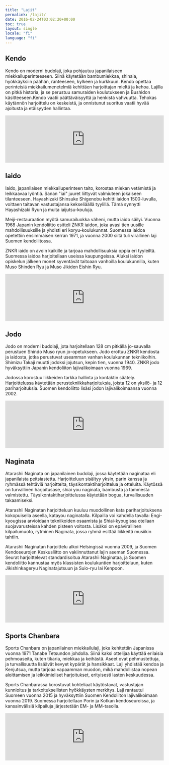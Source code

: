 ```yaml
---
title: "Lajit"
permalink: /lajit/
date: 2016-02-24T03:02:20+00:00
toc: true
layout: single
locale: "fi"
language: "fi"
---
```


## Kendo

Kendo on moderni budolaji, joka pohjautuu japanilaiseen miekkailuperinteeseen. Siinä käytetään bambumiekkaa, shinaia, hyökkäyksiin päähän, ranteeseen, kylkeen ja kurkkuun. Kendo opettaa perinteisiä miekkailumenetelmiä kehittäen harjoittajan mieltä ja kehoa. Lajilla on pitkä historia, ja se perustuu samuraiden koulutukseen ja Bushidon käsitteeseen.Kendo vaatii päättäväisyyttä ja henkistä vahvuutta. Tehokas käytännön harjoittelu on keskeistä, ja onnistunut suoritus vaatii hyvää ajoitusta ja etäisyyden hallintaa.

<iframe width="100%" height=auto src="https://www.youtube.com/embed/njO8ccMyNq0?si=Bd4A3It8WnU4xsPI" title="YouTube video player" frameborder="0" allow="accelerometer; autoplay; clipboard-write; encrypted-media; gyroscope; picture-in-picture; web-share" allowfullscreen></iframe>

## Iaido

Iaido, japanilaisen miekkailuperinteen taito, korostaa miekan vetämistä ja leikkaavaa lyöntiä. Sanan "iai" juuret liittyvät valmiuteen jokaiseen tilanteeseen. Hayashizaki Shinsuke Shigenobu kehitti iaidon 1500-luvulla, voittaen taitavan vastustajansa kekseliäällä tyylillä. Tämä synnytti Hayashizaki Ryun ja muita iaijutsu-kouluja.

Meiji-restauraation myötä samurailuokka väheni, mutta iaido säilyi. Vuonna 1968 Japanin kendoliitto esitteli ZNKR iaidon, joka avasi tien uusille mahdollisuuksille ja yhdisti eri koryu-koulukunnat. Suomessa iaidoa opetettiin ensimmäisen kerran 1971, ja vuonna 2000 siitä tuli virallinen laji Suomen kendoliitossa.

ZNKR iaido on avoin kaikille ja tarjoaa mahdollisuuksia oppia eri tyyleiltä. Suomessa iaidoa harjoitellaan useissa kaupungeissa. Aluksi iaidon opiskelun jälkeen monet syventävät taitoaan vanhoilla koulukunnilla, kuten Muso Shinden Ryu ja Muso Jikiden Eishin Ryu.

<iframe width="100%" height=auto src="https://www.youtube.com/embed/njO8ccMyNq0?si=Bd4A3It8WnU4xsPI" title="YouTube video player" frameborder="0" allow="accelerometer; autoplay; clipboard-write; encrypted-media; gyroscope; picture-in-picture; web-share" allowfullscreen></iframe>

## Jodo

Jodo on moderni budolaji, jota harjoitellaan 128 cm pitkällä jo-sauvalla perustuen Shindo Muso ryun jo-opetukseen. Jodo erottuu ZNKR kendosta ja iaidosta, jotka perustuvat useamman vanhan koulukunnan tekniikoihin. Shimizu Takaji muutti jodoksi jojutsun, kepin tien, vuonna 1940. ZNKR jodo hyväksyttiin Japanin kendoliiton lajivalikoimaan vuonna 1969.

Jodossa korostuu liikkeiden tarkka hallinta ja kontaktin säätely. Harjoittelussa käytetään perustekniikkaharjoituksia, joista 12 on yksilö- ja 12 pariharjoituksia. Suomen kendoliitto lisäsi jodon lajivalikoimaansa vuonna 2002.

<iframe width="100%" height=auto src="https://www.youtube.com/embed/njO8ccMyNq0?si=Bd4A3It8WnU4xsPI" title="YouTube video player" frameborder="0" allow="accelerometer; autoplay; clipboard-write; encrypted-media; gyroscope; picture-in-picture; web-share" allowfullscreen></iframe>

## Naginata

Atarashii Naginata on japanilainen budolaji, jossa käytetään naginataa eli japanilaista peitsiastetta. Harjoitteluun sisältyy yksin, parin kanssa ja ryhmässä tehtäviä harjoitteita, täysikontaktiharjoittelua ja otteluita. Käytössä on turvallinen harjoitusase, shiai you naginata, bambusta ja tammesta valmistettu. Täysikontaktiharjoittelussa käytetään bogua, turvallisuuden takaamiseksi.

Atarashii Naginatan harjoitteluun kuuluu muodollinen kata pariharjoituksena kokopuisella aseella, katayou naginatalla. Kilpailla voi kahdella tavalla: Engi-kyougissa arvioidaan tekniikoiden osaamista ja Shiai-kyougissa otellaan suojavarusteissa kahden pisteen voitosta. Lisäksi on epävirallinen kilpailumuoto, rytminen Naginata, jossa ryhmä esittää liikkeitä musiikin tahtiin.

Atarashii Naginatan harjoittelu alkoi Helsingissä vuonna 2009, ja Suomen Kendoseurojen Keskusliitto on vakiinnuttanut lajin aseman Suomessa. Seurat harjoittelevat standardisoitua Atarashii Naginataa, ja Suomen kendoliitto kannustaa myös klassisten koulukuntien harjoitteluun, kuten Jikishinkageryu Naginatajutsuun ja Suio-ryu Iai Kenpoon.

<iframe width="100%" height=auto src="https://www.youtube.com/embed/njO8ccMyNq0?si=Bd4A3It8WnU4xsPI" title="YouTube video player" frameborder="0" allow="accelerometer; autoplay; clipboard-write; encrypted-media; gyroscope; picture-in-picture; web-share" allowfullscreen></iframe>

## Sports Chanbara

Sports Chanbara on japanilainen miekkailulaji, joka kehitettiin Japanissa vuonna 1971 Tanabe Tetsundon johdolla. Siinä kaksi ottelijaa käyttää erilaisia pehmoaseita, kuten tikaria, miekkaa ja keihästä. Aseet ovat pehmustettuja, ja turvallisuutta lisäävät kevyet kypärät ja hansikkaat. Laji yhdistää kendoa ja Kenjutsua, mutta tarjoaa vapaamman muodon, mikä mahdollistaa nopean aloittamisen ja leikkimieliset harjoitukset, erityisesti lasten keskuudessa. 

Sports Chanbarassa korostuvat kohteliaat käytöstavat, vastustajan kunnioitus ja tarkoituksellisten hyökkäysten merkitys. Laji rantautui Suomeen vuonna 2015 ja hyväksyttiin Suomen Kendoliiton lajivalikoimaan vuonna 2019. Suomessa harjoitellaan Porin ja Kotkan kendoseuroissa, ja kansainvälisiä kilpailuja järjestetään EM- ja MM-tasolla.

<iframe width="100%" height=auto src="https://www.youtube.com/embed/njO8ccMyNq0?si=Bd4A3It8WnU4xsPI" title="YouTube video player" frameborder="0" allow="accelerometer; autoplay; clipboard-write; encrypted-media; gyroscope; picture-in-picture; web-share" allowfullscreen></iframe>
